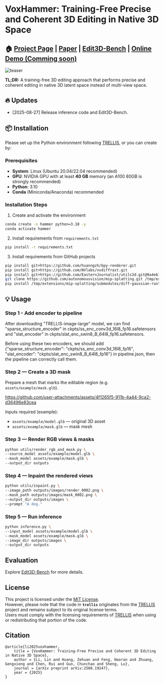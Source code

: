 # VoxHammer: Training-Free Precise and Coherent 3D Editing in Native 3D Space

## 🏠 [Project Page](https://huanngzh.github.io/VoxHammer-Page/) | [Paper](https://arxiv.org/abs/2508.19247) | [Edit3D-Bench](https://huggingface.co/datasets/huanngzh/Edit3D-Bench) | [Online Demo (Comming soon)](https://huggingface.co/spaces/VAST-AI/MIDI-3D)

![teaser](assets/doc/teaser.png)

**TL;DR:** A training-free 3D editing approach that performs precise and coherent editing in native 3D latent space instead of multi-view space.

## 🔥 Updates

* [2025-08-27] Release inference code and Edit3D-Bench.

## 📦 Installation

Please set up the Python environment following [TRELLIS](https://github.com/Microsoft/TRELLIS), or you can create by:

### Prerequisites

- **System**: Linux (Ubuntu 20.04/22.04 recommended)  
- **GPU**: NVIDIA GPU with at least **40 GB** memory (an A100 80GB is strongly recommended)  
- **Python**: 3.10  
- **Conda** (Miniconda/Anaconda) recommended  

### Installation Steps

1. Create and activate the environment
```bash
conda create -n hammer python=3.10 -y
conda activate hammer
```

2. Install requirements from `requirements.txt`
```bash
pip install -r requirements.txt
``` 

3. Install requirements from GitHub projects
```bash
pip install git+https://github.com/huanngzh/bpy-renderer.git
pip install git+https://github.com/NVlabs/nvdiffrast.git
pip install git+https://github.com/EasternJournalist/utils3d.git@9a4eb15e4021b67b12c460c7057d642626897ec8
git clone https://github.com/autonomousvision/mip-splatting.git /tmp/extensions/mip-splatting
pip install /tmp/extensions/mip-splatting/submodules/diff-gaussian-rasterization/
```

## 💡 Usage

### Step 1 - Add encoder to pipeline
After downloading "TRELLIS-image-large" model, we can find "sparse_structure_encoder" in ckpts/ss_enc_conv3d_16l8_fp16.safetensors and "slat_encoder" in ckpts/slat_enc_swin8_B_64l8_fp16.safetensors.

Before using these two encoders, we should add
{"sparse_structure_encoder": "ckpts/ss_enc_conv3d_16l8_fp16", "slat_encoder": "ckpts/slat_enc_swin8_B_64l8_fp16"}
in pipeline.json, then the pipeline can correctly call them.

### Step 2 — Create a 3D mask
Prepare a mesh that marks the editable region (e.g. `assets/example/mask.glb`).  

https://github.com/user-attachments/assets/4f1265f5-911b-4a44-9ca2-d36496e83cea

Inputs required (example):  
- `assets/example/model.glb` — original 3D asset  
- `assets/example/mask.glb` — mask mesh  

### Step 3 — Render RGB views & masks
```bash
python utils/render_rgb_and_mask.py \
--source_model assets/example/model.glb \
--mask_model assets/example/mask.glb \
--output_dir outputs
```

### Step 4 — Inpaint the rendered views
```bash
python utils/inpaint.py \
--image_path outputs/images/render_0002.png \
--mask_path outputs/images/mask_0002.png \
--output_dir outputs/images \
--prompt "A dog."
```

### Step 5 — Run inference
```bash
python inference.py \
--input_model assets/example/model.glb \
--mask_model assets/example/mask.glb \
--image_dir outputs/images \
--output_dir outputs
```

## Evaluation

Explore [Edit3D-Bench](./Edit3D-Bench/) for more details.

## License

This project is licensed under the [MIT License](https://github.com/Nelipot-Lee/VoxHammer/blob/main/LICENSE).  
However, please note that the code in **`trellis`** originates from the [TRELLIS](https://github.com/Microsoft/TRELLIS) project and remains subject to its original license terms.  
Users must comply with the licensing requirements of [TRELLIS](https://github.com/Microsoft/TRELLIS) when using or redistributing that portion of the code.

## Citation

```
@article{li2025voxhammer,
    title = {VoxHammer: Training-Free Precise and Coherent 3D Editing in Native 3D Space},
    author = {Li, Lin and Huang, Zehuan and Feng, Haoran and Zhuang, Gengxiong and Chen, Rui and Guo, Chunchao and Sheng, Lu},
    journal = {arXiv preprint arXiv:2508.19247},
    year = {2025}
}
```
